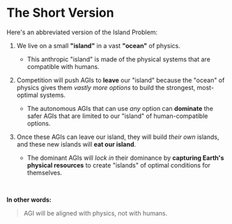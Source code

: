 # The Short Version

Here's an abbreviated version of the Island Problem:

1. We live on a small **"island"** in a vast **"ocean"** of physics. 

    - This anthropic "island" is made of the physical systems that are compatible with humans.

2. Competition will push AGIs to **leave** our "island" because the "ocean" of physics gives them *vastly more options* to build the strongest, most-optimal systems. 

	- The autonomous AGIs that can use *any* option can **dominate** the safer AGIs that are limited to our "island" of human-compatible options.

3. Once these AGIs can leave our island, they will build *their own* islands, and these new islands will **eat our island**.

    - The dominant AGIs will *lock in* their dominance by **capturing Earth's physical resources** to create "islands" of optimal conditions for themselves.


&nbsp;


**In other words:**

> AGI will be aligned with physics, <span class="nowrap">not with humans.</span>

